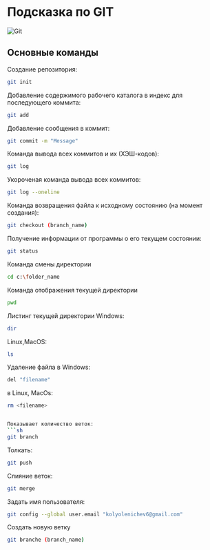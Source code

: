 # Подсказка по GIT
![Git](git.jpg.png)

## Основные команды


Создание репозитория:
```sh
git init
```

Добавление содержимого рабочего каталога в индекс для последующего коммита:
```sh
git add
```

Добавление сообщения в коммит:
```sh
git commit -m "Message"
```

Команда вывода всех коммитов и их (ХЭШ-кодов):
```sh
git log
```

Укороченая команда вывода всех коммитов:
```sh
git log --oneline
```

Команда возвращения файла к исходному состоянию (на момент создания):
```sh
git checkout (branch_name) 
```

Получение информации от программы о его текущем состоянии:
```sh
git status
```

Команда смены директории
```sh
cd c:\folder_name
```

Команда отображения текущей директории
```sh
pwd
```

Листинг текущей директории
Windows:
```sh
dir
```

Linux,MacOS:
```sh
ls
```

Удаление файла в Windows:
```sh
del "filename"
```
в Linux, MacOs:
```sh
rm <filename>


Показывает количество веток:
```sh
git branch
``` 

Толкать:
```sh
git push
```

Слияние веток:
```sh
git merge
```
Задать имя пользователя:
```sh
git config --global user.email "kolyolenichev6@gmail.com"
```
Создать новую ветку
```sh
git branche (branch_name)
```


